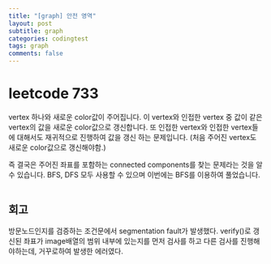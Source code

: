 ```yaml
---
title: "[graph] 안전 영역"
layout: post
subtitle: graph
categories: codingtest
tags: graph
comments: false
---
```

# leetcode 733
vertex 하나와 새로운 color값이 주어집니다. 이 vertex와 인접한 vertex 중 값이 같은 vertex의 값을
새로운 color값으로 갱신합니다. 또 인접한 vertex와 인접한 vertex들에 대해서도 재귀적으로 진행하여 값을 갱신
하는 문제입니다. (처음 주어진 vertex도 새로운 color값으로 갱신해야함.)

즉 결국은 주어진 좌표를 포함하는 connected components를 찾는 문제라는 것을 알 수 있습니다. BFS, DFS 모두
사용할 수 있으며 이번에는 BFS를 이용하여 풀었습니다.

```cpp

```

## 회고
방문노드인지를 검증하는 조건문에서 segmentation fault가 발생했다. verify()로 갱신된
좌표가 image배열의 범위 내부에 있는지를 먼저 검사를 하고 다른 검사를 진행해야하는데, 거꾸로하여
발생한 에러였다.